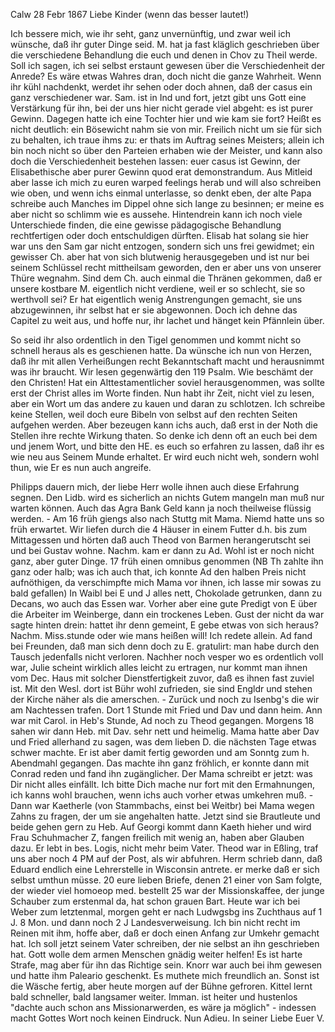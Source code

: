  Calw 28 Febr 1867
Liebe Kinder (wenn das besser lautet!)

Ich bessere mich, wie ihr seht, ganz unvernünftig, und zwar weil ich wünsche, daß ihr guter Dinge seid. M. hat ja fast kläglich geschrieben über die verschiedene Behandlung die euch und denen in Chov zu Theil werde. Soll ich sagen, ich sei selbst erstaunt gewesen über die Verschiedenheit der Anrede? Es wäre etwas Wahres dran, doch nicht die ganze Wahrheit. Wenn ihr kühl nachdenkt, werdet ihr sehen oder doch ahnen, daß der casus ein ganz verschiedener war. Sam. ist in Ind und fort, jetzt gibt uns Gott eine Verstärkung für ihn, bei der uns hier nicht gerade viel abgeht: es ist purer Gewinn. Dagegen hatte ich eine Tochter hier und wie kam sie fort? Heißt es nicht deutlich: ein Bösewicht nahm sie von mir. Freilich nicht um sie für sich zu behalten, ich traue ihms zu: er thats im Auftrag seines Meisters; allein ich bin noch nicht so über den Parteien erhaben wie der Meister, und kann also doch die Verschiedenheit bestehen lassen: euer casus ist Gewinn, der Elisabethische aber purer Gewinn quod erat demonstrandum. Aus Mitleid aber lasse ich mich zu euren warped feelings herab und will also schreiben wie oben, und wenn ichs einmal unterlasse, so denkt eben, der alte Papa schreibe auch Manches im Dippel ohne sich lange zu besinnen; er meine es aber nicht so schlimm wie es aussehe. Hintendrein kann ich noch viele Unterschiede finden, die eine gewisse pädagogische Behandlung rechtfertigen oder doch entschuldigen dürften. Elisab hat solang sie hier war uns den Sam gar nicht entzogen, sondern sich uns frei gewidmet; ein gewisser Ch. aber hat von sich blutwenig herausgegeben und ist nur bei seinem Schlüssel recht mittheilsam geworden, den er aber uns von unserer Thüre wegnahm. Sind dem Ch. auch einmal die Thränen gekommen, daß er unsere kostbare M. eigentlich nicht verdiene, weil er so schlecht, sie so werthvoll sei? Er hat eigentlich wenig Anstrengungen gemacht, sie uns abzugewinnen, ihr selbst hat er sie abgewonnen. Doch ich dehne das Capitel zu weit aus, und hoffe nur, ihr lachet und hänget kein Pfännlein über.

So seid ihr also ordentlich in den Tigel genommen und kommt nicht so schnell heraus als es geschienen hatte. Da wünsche ich nun von Herzen, daß ihr mit allen Verheißungen recht Bekanntschaft macht und herausnimmt was ihr braucht. Wir lesen gegenwärtig den 119 Psalm. Wie beschämt der den Christen! Hat ein Alttestamentlicher soviel herausgenommen, was sollte erst der Christ alles im Worte finden. Nun habt ihr Zeit, nicht viel zu lesen, aber ein Wort um das andere zu kauen und daran zu schlotzen. Ich schreibe keine Stellen, weil doch eure Bibeln von selbst auf den rechten Seiten aufgehen werden. Aber bezeugen kann ichs auch, daß erst in der Noth die Stellen ihre rechte Wirkung thaten. So denke ich denn oft an euch bei dem und jenem Wort, und bitte den HE. es euch so erfahren zu lassen, daß ihr es wie neu aus Seinem Munde erhaltet. Er wird euch nicht weh, sondern wohl thun, wie Er es nun auch angreife.

Philipps dauern mich, der liebe Herr wolle ihnen auch diese Erfahrung segnen. Den Lidb. wird es sicherlich an nichts Gutem mangeln man muß nur warten können. Auch das Agra Bank Geld kann ja noch theilweise flüssig werden. - Am 16 früh giengs also nach Stuttg mit Mama. Niemd hatte uns so früh erwartet. Wir liefen durch die 4 Häuser in einem Futter d.h. bis zum Mittagessen und hörten daß auch Theod von Barmen herangerutscht sei und bei Gustav wohne. Nachm. kam er dann zu Ad. Wohl ist er noch nicht ganz, aber guter Dinge. 17 früh einen omnibus genommen (NB Th zahlte ihn ganz oder halb; was ich auch that, ich konnte Ad den halben Preis nicht aufnöthigen, da verschimpfte mich Mama vor ihnen, ich lasse mir sowas zu bald gefallen) In Waibl bei E und J alles nett, Chokolade getrunken, dann zu Decans, wo auch das Essen war. Vorher aber eine gute Predigt von E über die Arbeiter im Weinberge, dann ein trockenes Leben. Gust der nicht da war sagte hinten drein: hattet ihr denn gemeint, E gebe etwas von sich heraus? Nachm. Miss.stunde oder wie mans heißen will! Ich redete allein. Ad fand bei Freunden, daß man sich denn doch zu E. gratulirt: man habe durch den Tausch jedenfalls nicht verloren. Nachher noch vesper wo es ordentlich voll war, Julie scheint wirklich alles leicht zu ertragen, nur kommt man ihnen vom Dec. Haus mit solcher Dienstfertigkeit zuvor, daß es ihnen fast zuviel ist. Mit den Wesl. dort ist Bühr wohl zufrieden, sie sind Engldr und stehen der Kirche näher als die amerschen. - Zurück und noch zu Isenbg's die wir am Nachtessen trafen. Dort 1 Stunde mit Fried und Dav und dann heim. Ann war mit Carol. in Heb's Stunde, Ad noch zu Theod gegangen. Morgens 18 sahen wir dann Heb. mit Dav. sehr nett und heimelig. Mama hatte aber Dav und Fried allerhand zu sagen, was dem lieben D. die nächsten Tage etwas schwer machte. Er ist aber damit fertig geworden und am Sonntg zum h. Abendmahl gegangen. Das machte ihn ganz fröhlich, er konnte dann mit Conrad reden und fand ihn zugänglicher. Der Mama schreibt er jetzt: was Dir nicht alles einfällt. Ich bitte Dich mache nur fort mit den Ermahnungen, ich kanns wohl brauchen, wenn ichs auch vorher etwas umkehren muß. - Dann war Kaetherle (von Stammbachs, einst bei Weitbr) bei Mama wegen Zahns zu fragen, der um sie angehalten hatte. Jetzt sind sie Brautleute und beide gehen gern zu Heb. Auf Georgi kommt dann Kaeth hieher und wird Frau Schuhmacher Z, fangen freilich mit wenig an, haben aber Glauben dazu. Er lebt in bes. Logis, nicht mehr beim Vater. Theod war in Eßling, traf uns aber noch 4 PM auf der Post, als wir abfuhren. Herm schrieb dann, daß Eduard endlich eine Lehrerstelle in Wisconsin antrete. er merke daß er sich selbst umthun müsse. 20 eure lieben Briefe, denen 21 einer von Sam folgte, der wieder viel homoeop med. bestellt 25 war der Missionskaffee, der junge Schauber zum erstenmal da, hat schon grauen Bart. Heute war ich bei Weber zum letztenmal, morgen geht er nach Ludwgsbg ins Zuchthaus auf 1 J. 8 Mon. und dann noch 2 J Landesverweisung. Ich bin nicht recht im Reinen mit ihm, hoffe aber, daß er doch einen Anfang zur Umkehr gemacht hat. Ich soll jetzt seinem Vater schreiben, der nie selbst an ihn geschrieben hat. Gott wolle dem armen Menschen gnädig weiter helfen! Es ist harte Strafe, mag aber für ihn das Richtige sein. Knorr war auch bei ihm gewesen und hatte ihm Paleario geschenkt. Es muthete mich freundlich an. Sonst ist die Wäsche fertig, aber heute morgen auf der Bühne gefroren. Kittel lernt bald schneller, bald langsamer weiter. Imman. ist heiter und hustenlos "dachte auch schon ans Missionarwerden, es wäre ja möglich" - indessen macht Gottes Wort noch keinen Eindruck. Nun Adieu. In seiner Liebe
 Euer V.
